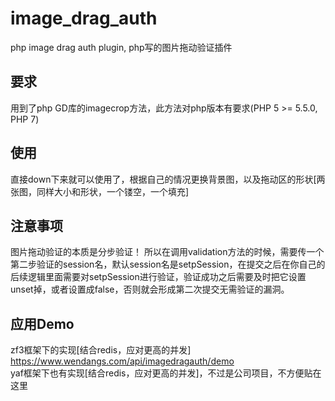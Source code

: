 # image_drag_auth
php image drag auth plugin, php写的图片拖动验证插件   

## 要求 ##   
用到了php GD库的imagecrop方法，此方法对php版本有要求(PHP 5 >= 5.5.0, PHP 7)   

## 使用 ##   
直接down下来就可以使用了，根据自己的情况更换背景图，以及拖动区的形状[两张图，同样大小和形状，一个镂空，一个填充]   

## 注意事项 ##   
图片拖动验证的本质是分步验证！ 所以在调用validation方法的时候，需要传一个第二步验证的session名，默认session名是setpSession，在提交之后在你自己的后续逻辑里面需要对setpSession进行验证，验证成功之后需要及时把它设置unset掉，或者设置成false，否则就会形成第二次提交无需验证的漏洞。

## 应用Demo ##  
zf3框架下的实现[结合redis，应对更高的并发] https://www.wendangs.com/api/imagedragauth/demo   
yaf框架下也有实现[结合redis，应对更高的并发]，不过是公司项目，不方便贴在这里
